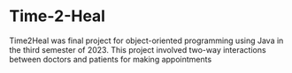 # Time-2-Heal
Time2Heal was final project for object-oriented programming using Java in the third semester of 2023. This project involved two-way interactions between doctors and patients for making appointments
